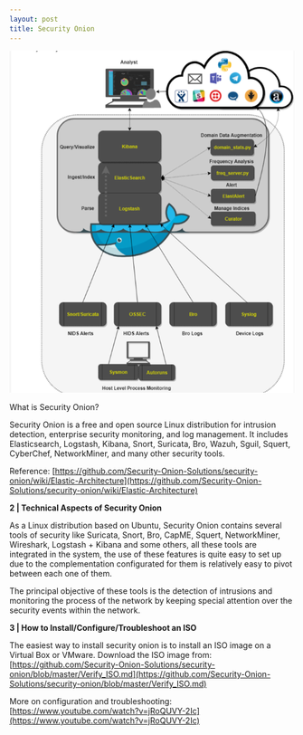 ```yaml
---
layout: post
title: Security Onion
---
```

![](/images/2020-1-28-so/1.png)

What is Security Onion? 

Security Onion is a free and open source Linux distribution for intrusion detection, enterprise security monitoring, and log management. It includes Elasticsearch, Logstash, Kibana, Snort, Suricata, Bro, Wazuh, Sguil, Squert, CyberChef, NetworkMiner, and many other security tools.



Reference: [https://github.com/Security-Onion-Solutions/security-onion/wiki/Elastic-Architecture](https://github.com/Security-Onion-Solutions/security-onion/wiki/Elastic-Architecture)


**2 | Technical Aspects of Security Onion**

As a Linux distribution based on Ubuntu, Security Onion contains several tools of security like Suricata, Snort, Bro, CapME, Squert, NetworkMiner, Wireshark, Logstash + Kibana and some others, all these tools are integrated in the system, the use of these features is quite easy to set up due to the complementation configurated for them is relatively easy to pivot between each one of them.

The principal objective of these tools is the detection of intrusions and monitoring the process of the network by keeping special attention over the security events within the network. 

**3 | How to Install/Configure/Troubleshoot an ISO**

The easiest way to install security onion is to install an ISO image on a Virtual Box or VMware. Download the ISO image from:
[https://github.com/Security-Onion-Solutions/security-onion/blob/master/Verify_ISO.md](https://github.com/Security-Onion-Solutions/security-onion/blob/master/Verify_ISO.md)


More on configuration and troubleshooting: [https://www.youtube.com/watch?v=jRoQUVY-2Ic](https://www.youtube.com/watch?v=jRoQUVY-2Ic)

